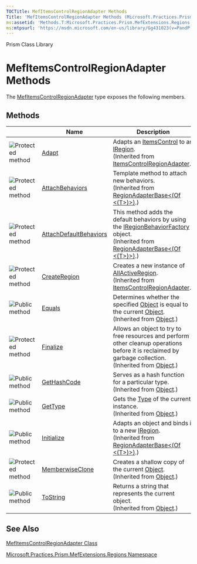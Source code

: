 ```yaml
---
TOCTitle: MefItemsControlRegionAdapter Methods
Title: 'MefItemsControlRegionAdapter Methods (Microsoft.Practices.Prism.MefExtensions.Regions)'
ms:assetid: 'Methods.T:Microsoft.Practices.Prism.MefExtensions.Regions.MefItemsControlRegionAdapter'
ms:mtpsurl: 'https://msdn.microsoft.com/en-us/library/Gg431023(v=PandP.50)'
---
```


Prism Class Library

MefItemsControlRegionAdapter Methods
====================================

The [MefItemsControlRegionAdapter](https://msdn.microsoft.com/t:microsoft.practices.prism.mefextensions.regions.mefitemscontrolregionadapter) type exposes the following members.

Methods
-------

<span id="methodTableToggle"></span>
<table>
<colgroup>
<col width="33%" />
<col width="33%" />
<col width="33%" />
</colgroup>
<thead>
<tr class="header">
<th> </th>
<th>Name</th>
<th>Description</th>
</tr>
</thead>
<tbody>
<tr class="odd">
<td><img src="https://msdn.microsoft.com/en-us/Gg431023.protmethod(en-us,PandP.50).gif" title="Protected method" /></td>
<td><a href="https://msdn.microsoft.com/m:microsoft.practices.prism.regions.itemscontrolregionadapter.adapt(microsoft.practices.prism.regions.iregion%2csystem.windows.controls.itemscontrol)">Adapt</a></td>
<td><div class="summary">
Adapts an <a href="http://msdn2.microsoft.com/en-us/library/ms611045">ItemsControl</a> to an <a href="https://msdn.microsoft.com/t:microsoft.practices.prism.regions.iregion">IRegion</a>.
</div>
(Inherited from <a href="https://msdn.microsoft.com/t:microsoft.practices.prism.regions.itemscontrolregionadapter">ItemsControlRegionAdapter</a>.)</td>
</tr>
<tr class="even">
<td><img src="https://msdn.microsoft.com/en-us/Gg431023.protmethod(en-us,PandP.50).gif" title="Protected method" /></td>
<td><a href="https://msdn.microsoft.com/m:microsoft.practices.prism.regions.regionadapterbase%601.attachbehaviors(microsoft.practices.prism.regions.iregion%2c%600)">AttachBehaviors</a></td>
<td><div class="summary">
Template method to attach new behaviors.
</div>
(Inherited from <a href="https://msdn.microsoft.com/t:microsoft.practices.prism.regions.regionadapterbase%601">RegionAdapterBase&lt;(Of &lt;(T&gt;)&gt;)</a>.)</td>
</tr>
<tr class="odd">
<td><img src="https://msdn.microsoft.com/en-us/Gg431023.protmethod(en-us,PandP.50).gif" title="Protected method" /></td>
<td><a href="https://msdn.microsoft.com/m:microsoft.practices.prism.regions.regionadapterbase%601.attachdefaultbehaviors(microsoft.practices.prism.regions.iregion%2c%600)">AttachDefaultBehaviors</a></td>
<td><div class="summary">
This method adds the default behaviors by using the <a href="https://msdn.microsoft.com/t:microsoft.practices.prism.regions.iregionbehaviorfactory">IRegionBehaviorFactory</a> object.
</div>
(Inherited from <a href="https://msdn.microsoft.com/t:microsoft.practices.prism.regions.regionadapterbase%601">RegionAdapterBase&lt;(Of &lt;(T&gt;)&gt;)</a>.)</td>
</tr>
<tr class="even">
<td><img src="https://msdn.microsoft.com/en-us/Gg431023.protmethod(en-us,PandP.50).gif" title="Protected method" /></td>
<td><a href="https://msdn.microsoft.com/m:microsoft.practices.prism.regions.itemscontrolregionadapter.createregion">CreateRegion</a></td>
<td><div class="summary">
Creates a new instance of <a href="https://msdn.microsoft.com/t:microsoft.practices.prism.regions.allactiveregion">AllActiveRegion</a>.
</div>
(Inherited from <a href="https://msdn.microsoft.com/t:microsoft.practices.prism.regions.itemscontrolregionadapter">ItemsControlRegionAdapter</a>.)</td>
</tr>
<tr class="odd">
<td><img src="https://msdn.microsoft.com/en-us/Gg431023.pubmethod(en-us,PandP.50).gif" title="Public method" /></td>
<td><a href="http://msdn2.microsoft.com/en-us/library/bsc2ak47">Equals</a></td>
<td><div class="summary">
Determines whether the specified <a href="http://msdn2.microsoft.com/en-us/library/e5kfa45b">Object</a> is equal to the current <a href="http://msdn2.microsoft.com/en-us/library/e5kfa45b">Object</a>.
</div>
(Inherited from <a href="http://msdn2.microsoft.com/en-us/library/e5kfa45b">Object</a>.)</td>
</tr>
<tr class="even">
<td><img src="https://msdn.microsoft.com/en-us/Gg431023.protmethod(en-us,PandP.50).gif" title="Protected method" /></td>
<td><a href="http://msdn2.microsoft.com/en-us/library/4k87zsw7">Finalize</a></td>
<td><div class="summary">
Allows an object to try to free resources and perform other cleanup operations before it is reclaimed by garbage collection.
</div>
(Inherited from <a href="http://msdn2.microsoft.com/en-us/library/e5kfa45b">Object</a>.)</td>
</tr>
<tr class="odd">
<td><img src="https://msdn.microsoft.com/en-us/Gg431023.pubmethod(en-us,PandP.50).gif" title="Public method" /></td>
<td><a href="http://msdn2.microsoft.com/en-us/library/zdee4b3y">GetHashCode</a></td>
<td><div class="summary">
Serves as a hash function for a particular type.
</div>
(Inherited from <a href="http://msdn2.microsoft.com/en-us/library/e5kfa45b">Object</a>.)</td>
</tr>
<tr class="even">
<td><img src="https://msdn.microsoft.com/en-us/Gg431023.pubmethod(en-us,PandP.50).gif" title="Public method" /></td>
<td><a href="http://msdn2.microsoft.com/en-us/library/dfwy45w9">GetType</a></td>
<td><div class="summary">
Gets the <a href="http://msdn2.microsoft.com/en-us/library/42892f65">Type</a> of the current instance.
</div>
(Inherited from <a href="http://msdn2.microsoft.com/en-us/library/e5kfa45b">Object</a>.)</td>
</tr>
<tr class="odd">
<td><img src="https://msdn.microsoft.com/en-us/Gg431023.pubmethod(en-us,PandP.50).gif" title="Public method" /></td>
<td><a href="https://msdn.microsoft.com/m:microsoft.practices.prism.regions.regionadapterbase%601.initialize(%600%2csystem.string)">Initialize</a></td>
<td><div class="summary">
Adapts an object and binds it to a new <a href="https://msdn.microsoft.com/t:microsoft.practices.prism.regions.iregion">IRegion</a>.
</div>
(Inherited from <a href="https://msdn.microsoft.com/t:microsoft.practices.prism.regions.regionadapterbase%601">RegionAdapterBase&lt;(Of &lt;(T&gt;)&gt;)</a>.)</td>
</tr>
<tr class="even">
<td><img src="https://msdn.microsoft.com/en-us/Gg431023.protmethod(en-us,PandP.50).gif" title="Protected method" /></td>
<td><a href="http://msdn2.microsoft.com/en-us/library/57ctke0a">MemberwiseClone</a></td>
<td><div class="summary">
Creates a shallow copy of the current <a href="http://msdn2.microsoft.com/en-us/library/e5kfa45b">Object</a>.
</div>
(Inherited from <a href="http://msdn2.microsoft.com/en-us/library/e5kfa45b">Object</a>.)</td>
</tr>
<tr class="odd">
<td><img src="https://msdn.microsoft.com/en-us/Gg431023.pubmethod(en-us,PandP.50).gif" title="Public method" /></td>
<td><a href="http://msdn2.microsoft.com/en-us/library/7bxwbwt2">ToString</a></td>
<td><div class="summary">
Returns a string that represents the current object.
</div>
(Inherited from <a href="http://msdn2.microsoft.com/en-us/library/e5kfa45b">Object</a>.)</td>
</tr>
</tbody>
</table>

See Also
--------


[MefItemsControlRegionAdapter Class](https://msdn.microsoft.com/t:microsoft.practices.prism.mefextensions.regions.mefitemscontrolregionadapter)

[Microsoft.Practices.Prism.MefExtensions.Regions Namespace](https://msdn.microsoft.com/n:microsoft.practices.prism.mefextensions.regions)
